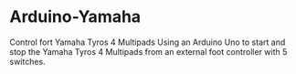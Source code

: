 # Arduino-Yamaha
Control fort Yamaha Tyros 4 Multipads
Using an Arduino Uno to start and stop the Yamaha Tyros 4 Multipads from an external foot controller with 5 switches.
